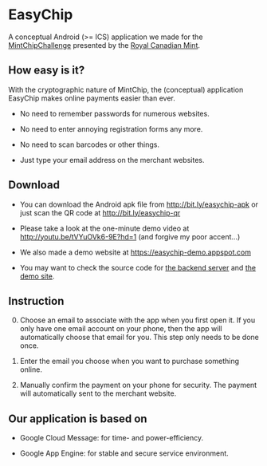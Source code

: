 # EasyChip

A conceptual Android (>= ICS) application we made for the [MintChipChallenge](http://mintchipchallenge.com/) presented by the [Royal Canadian Mint](http://www.mint.ca/).


## How easy is it?

With the cryptographic nature of MintChip, the (conceptual) application EasyChip makes online payments easier than ever.

* No need to remember passwords for numerous websites.

* No need to enter annoying registration forms any more.

* No need to scan barcodes or other things.

* Just type your email address on the merchant websites.


## Download

* You can download the Android apk file from http://bit.ly/easychip-apk or just scan the QR code at http://bit.ly/easychip-qr

* Please take a look at the one-minute demo video at http://youtu.be/tVYuOVk6-9E?hd=1 (and forgive my poor accent…)

* We also made a demo website at https://easychip-demo.appspot.com

* You may want to check the source code for [the backend server](https://github.com/Xecurity/EasyChip-server) and [the demo site](https://github.com/Xecurity/EasyChip-demo).


## Instruction

0. Choose an email to associate with the app when you first open it. If you only have one email account on your phone, then the app will automatically choose that email for you. This step only needs to be done once.

1. Enter the email you choose when you want to purchase something online.

2. Manually confirm the payment on your phone for security. The payment will automatically sent to the merchant website.

## Our application is based on

* Google Cloud Message: for time- and power-efficiency.

* Google App Engine: for stable and secure service environment.
